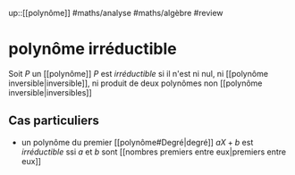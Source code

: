 up::[[polynôme]]
#maths/analyse #maths/algèbre #review 
# polynôme irréductible
Soit $P$ un [[polynôme]]
$P$ est _irréductible_ si il n'est ni nul, ni [[polynôme inversible|inversible]], ni produit de deux polynômes non [[polynôme inversible|inversibles]]

## Cas particuliers
  - un polynôme du premier [[polynôme#Degré|degré]] $aX+b$ est _irréductible_ ssi $a$ et $b$ sont [[nombres premiers entre eux|premiers entre eux]]
